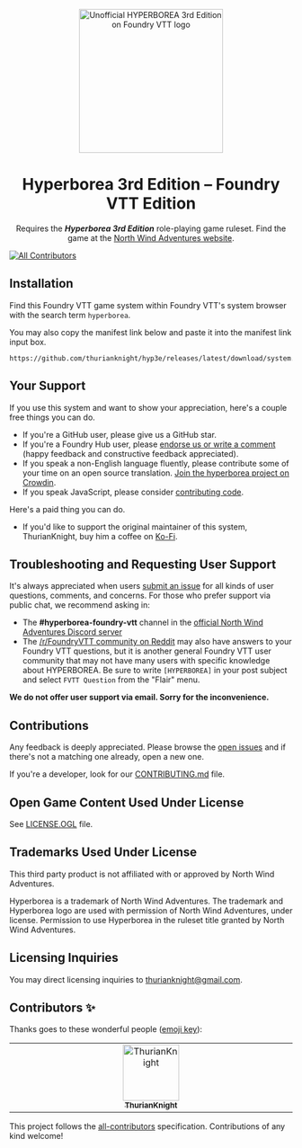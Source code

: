 <p align="center">
  <a href="https://foundryvtt.com/packages/hyp3e/">
    <img alt="Unofficial HYPERBOREA 3rd Edition on Foundry VTT logo" src="https://raw.githubusercontent.com/thurianknight/hyp3e/main/docs/images/unofficial-hyp3e-fvtt-logo.png" width="256" />
  </a>
</p>
<h1 align="center">
  Hyperborea 3rd Edition – Foundry VTT Edition
</h1>
<p align="center">
  <!-- BEGIN TEXT REQUIRED BY LICENSE -->Requires the <strong><em>Hyperborea 3rd Edition</em></strong> role-playing game ruleset.<!-- END TEXT REQUIRED BY LICENSE --> Find the game at the <a href="https://www.hyperborea.tv/">North Wind Adventures website</a>.
</p>

<!-- ALL-CONTRIBUTORS-BADGE:START - Do not remove or modify this section -->
[![All Contributors](https://img.shields.io/badge/all_contributors-1-orange.svg?style=flat-square)](#contributors-)
<!-- ALL-CONTRIBUTORS-BADGE:END -->

<!--
[![Forge Installs](https://img.shields.io/badge/dynamic/json?label=Forge%20Installs&query=package.installs&suffix=%25&url=https%3A%2F%2Fforge-vtt.com%2Fapi%2Fbazaar%2Fpackage%2Fhyperborea&colorB=4aa94a)](https://forge-vtt.com/bazaar#package=hyp3e)
[![Foundry Hub Endorsements](https://img.shields.io/endpoint?logoColor=white&url=https%3A%2F%2Fwww.foundryvtt-hub.com%2Fwp-json%2Fhubapi%2Fv1%2Fpackage%2Fhyperborea%2Fshield%2Fendorsements)](https://www.foundryvtt-hub.com/package/hyp3e/)
[![Foundry Hub Comments](https://img.shields.io/endpoint?logoColor=white&url=https%3A%2F%2Fwww.foundryvtt-hub.com%2Fwp-json%2Fhubapi%2Fv1%2Fpackage%2Fhyperborea%2Fshield%2Fcomments)](https://www.foundryvtt-hub.com/package/hyp3e/)
[![Crowdin](https://badges.crowdin.net/hyp3e/localized.svg)](https://crowdin.com/project/hyp3e)
-->

## Installation

Find this Foundry VTT game system within Foundry VTT's system browser with the search term `hyperborea`.

You may also copy the manifest link below and paste it into the manifest link input box.

```console
https://github.com/thurianknight/hyp3e/releases/latest/download/system.json
```

<!-- ### Open Game Content Compendium

The Hyperborea 3rd Edition Content Compendium is a Foundry VTT module separate from the system. Find it within Foundry VTT's _module_ browser with the search term `hyperborea`.

You may also copy the manifest link below and paste it into the manifest link input box.

```console
https://github.com/thurianknight/hyp3e-compendium/releases/latest/download/module.json
``` -->

## Your Support

If you use this system and want to show your appreciation, here's a couple free things you can do.

- If you're a GitHub user, please give us a GitHub star.
- If you're a Foundry Hub user, please [endorse us or write a comment](https://www.foundryvtt-hub.com/package/hyp3e/) (happy feedback and constructive feedback appreciated).
- If you speak a non-English language fluently, please contribute some of your time on an open source translation. [Join the hyperborea project on Crowdin](https://crowdin.com/project/hyp3e).
- If you speak JavaScript, please consider [contributing code](/CONTRIBUTING.md).

Here's a paid thing you can do.

- If you'd like to support the original maintainer of this system, ThurianKnight, buy him a coffee on [Ko-Fi](https://ko-fi.com/thurianknight).

## Troubleshooting and Requesting User Support

It's always appreciated when users [submit an issue](https://github.com/thurianknight/hyp3e/issues/new) for all kinds of user questions, comments, and concerns. For those who prefer support via public chat, we recommend asking in:

- The **#hyperborea-foundry-vtt** channel in the [official North Wind Adventures Discord server](https://discord.gg/YQj5a4z)
- The [/r/FoundryVTT community on Reddit](https://reddit.com/r/FoundryVTT) may also have answers to your Foundry VTT questions, but it is another general Foundry VTT user community that may not have many users with specific knowledge about HYPERBOREA. Be sure to write `[HYPERBOREA]` in your post subject and select `FVTT Question` from the "Flair" menu.

**We do not offer user support via email. Sorry for the inconvenience.**

## Contributions

Any feedback is deeply appreciated. Please browse the [open issues](https://github.com/thurianknight/hyp3e/issues/) and if there's not a matching one already, open a new one.

If you're a developer, look for our [CONTRIBUTING.md](/CONTRIBUTING.md) file.

<!-- If you speak a non-English language, [Join the hyperborea project on Crowdin](https://crowdin.com/project/hyp3e). -->

## Open Game Content Used Under License

See [LICENSE.OGL](/LICENSE.OGL) file.

## Trademarks Used Under License

<!-- BEGIN TEXT REQUIRED BY LICENSE -->

This third party product is not affiliated with or approved by North Wind Adventures.

Hyperborea is a trademark of North Wind Adventures. The trademark and Hyperborea logo are used with permission of North Wind Adventures, under license. <!-- ADDITIONAL TEXT REQUESTED BY North Wind Adventures --> Permission to use Hyperborea in the ruleset title granted by North Wind Adventures. <!-- END ADDITIONAL TEXT -->

<!-- END TEXT REQUIRED BY LICENSE -->

## Licensing Inquiries

You may direct licensing inquiries to [thurianknight@gmail.com](mailto:thurianknight@gmail.com).

## Contributors ✨

Thanks goes to these wonderful people ([emoji key](https://allcontributors.org/docs/en/emoji-key)):

<!-- ALL-CONTRIBUTORS-LIST:START - Do not remove or modify this section -->
<!-- prettier-ignore-start -->
<!-- markdownlint-disable -->

<table>
  <tbody>
    <tr>
      <td align="center" valign="top" width="14.28%"><a href="https://github.com/thurianknight"><img src="https://avatars.githubusercontent.com/u/50419557?v=4" width="100px;" alt="ThurianKnight"/><br /><sub><b>ThurianKnight</b></sub></a></td>
    </tr>
  </tbody>
</table>

<!-- markdownlint-restore -->
<!-- prettier-ignore-end -->

<!-- ALL-CONTRIBUTORS-LIST:END -->

This project follows the [all-contributors](https://github.com/all-contributors/all-contributors) specification. Contributions of any kind welcome!
